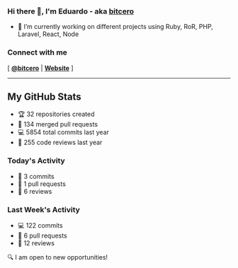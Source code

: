 ### Hi there 👋, I'm Eduardo - aka [bitcero](https://bitcero.dev)

- 🔭 I’m currently working on different projects using Ruby, RoR, PHP, Laravel, React, Node

### Connect with me

[ [**@bitcero**](https://twitter.com/bitcero/) |
[**Website**](https://eduardocortes.mx) ]

---

<!--SECTION:stats-->
## My GitHub Stats

- 🏆 32 repositories created
- 🔀 134 merged pull requests
- 💻 5854 total commits last year
- 🧐 255 code reviews last year

### Today's Activity

- 📝 3 commits
- 🤝 1 pull requests
- 👀 6 reviews

### Last Week's Activity

- 💻 122 commits
- 🤝 6 pull requests
- 👀 12 reviews

🔍 I am open to new opportunities!
  <!--/SECTION:stats-->

